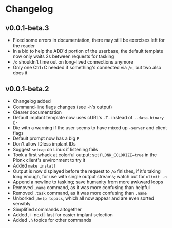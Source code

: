 Changelog
=========

v0.0.1-beta.3
-------------
- Fixed some errors in documentation, there may still be exercises left for the
  reader
- In a bid to help the ADD'd portion of the userbase, the default template now
  only waits 2s between requests for tasking
- `/o` shouldn't time out on long-lived connections anymore
- Only one Ctrl+C needed if something's connected via `/o`, but two also does
  it

v0.0.1-beta.2
-------------
- Changelog added
- Command-line flags changes (see `-h`'s output)
- Clearer documentation
- Default implant template now uses cURL's `-T.` instead of `--data-binary @-`
- Die with a warning if the user seems to have mixed up `-server` and client
  flags
- Default prompt now has a big `P`
- Don't allow IDless implant IDs
- Suggest `setcap` on Linux if listening fails
- Took a first whack at colorful output; set `PLONK_COLORIZE=true` in the Plonk
  client's environment to try it
- Added `make install`
- Output is now displayed before the request to `/o` finishes, if it's taking
  long enough, for use with single output streams; watch out for `ulimit -n`
- Append a newline to tasking; save humanity from more awkward loops
- Removed `,name` command, as it was more confusing than helpful
- Removed `,task` command, as it was more confusing than `,name`
- Unborked `,help topics`, which all now appear and are even sorted sensibly
- Simplified commands altogether
- Added ,i -next|-last for easier implant selection
- Added `,h` topics for other commands
